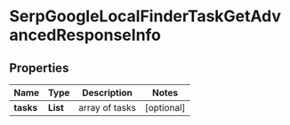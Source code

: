 # SerpGoogleLocalFinderTaskGetAdvancedResponseInfo


## Properties

| Name | Type | Description | Notes |
|------------ | ------------- | ------------- | -------------|
**tasks** | **List<SerpGoogleLocalFinderTaskGetAdvancedTaskInfo>** | array of tasks |[optional]|